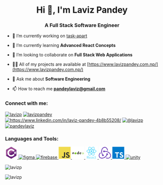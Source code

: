 <h1 align="center">Hi 👋, I'm Laviz Pandey</h1>
<h3 align="center">A Full Stack Software Engineer</h3>

- 🔭 I’m currently working on [task-apart](https://github.com/lavizp/task-apart)

- 🌱 I’m currently learning **Advanced React Concepts**

- 👯 I’m looking to collaborate on **Full Stack Web Applications**

- 👨‍💻 All of my projects are available at [https://www.lavizpandey.com.np/](https://www.lavizpandey.com.np/)

- 💬 Ask me about **Software Engineering**

- 📫 How to reach me **pandeylaviz@gmail.com**

<h3 align="left">Connect with me:</h3>
<p align="left">
<a href="https://codepen.io/lavizp" target="blank"><img align="center" src="https://raw.githubusercontent.com/rahuldkjain/github-profile-readme-generator/master/src/images/icons/Social/codepen.svg" alt="lavizp" height="30" width="40" /></a>
<a href="https://twitter.com/lavizpandey" target="blank"><img align="center" src="https://raw.githubusercontent.com/rahuldkjain/github-profile-readme-generator/master/src/images/icons/Social/twitter.svg" alt="lavizpandey" height="30" width="40" /></a>
<a href="https://linkedin.com/in/https://www.linkedin.com/in/laviz-pandey-4b8b55208/" target="blank"><img align="center" src="https://raw.githubusercontent.com/rahuldkjain/github-profile-readme-generator/master/src/images/icons/Social/linked-in-alt.svg" alt="https://www.linkedin.com/in/laviz-pandey-4b8b55208/" height="30" width="40" /></a>
<a href="https://medium.com/@lavizp" target="blank"><img align="center" src="https://raw.githubusercontent.com/rahuldkjain/github-profile-readme-generator/master/src/images/icons/Social/medium.svg" alt="@lavizp" height="30" width="40" /></a>
<a href="https://www.leetcode.com/pandeylaviz" target="blank"><img align="center" src="https://raw.githubusercontent.com/rahuldkjain/github-profile-readme-generator/master/src/images/icons/Social/leet-code.svg" alt="pandeylaviz" height="30" width="40" /></a>
</p>

<h3 align="left">Languages and Tools:</h3>
<p align="left"> <a href="https://www.w3schools.com/cs/" target="_blank" rel="noreferrer"> <img src="https://raw.githubusercontent.com/devicons/devicon/master/icons/csharp/csharp-original.svg" alt="csharp" width="40" height="40"/> </a> <a href="https://www.figma.com/" target="_blank" rel="noreferrer"> <img src="https://www.vectorlogo.zone/logos/figma/figma-icon.svg" alt="figma" width="40" height="40"/> </a> <a href="https://firebase.google.com/" target="_blank" rel="noreferrer"> <img src="https://www.vectorlogo.zone/logos/firebase/firebase-icon.svg" alt="firebase" width="40" height="40"/> </a> <a href="https://developer.mozilla.org/en-US/docs/Web/JavaScript" target="_blank" rel="noreferrer"> <img src="https://raw.githubusercontent.com/devicons/devicon/master/icons/javascript/javascript-original.svg" alt="javascript" width="40" height="40"/> </a> <a href="https://nodejs.org" target="_blank" rel="noreferrer"> <img src="https://raw.githubusercontent.com/devicons/devicon/master/icons/nodejs/nodejs-original-wordmark.svg" alt="nodejs" width="40" height="40"/> </a> <a href="https://reactjs.org/" target="_blank" rel="noreferrer"> <img src="https://raw.githubusercontent.com/devicons/devicon/master/icons/react/react-original-wordmark.svg" alt="react" width="40" height="40"/> </a> <a href="https://redux.js.org" target="_blank" rel="noreferrer"> <img src="https://raw.githubusercontent.com/devicons/devicon/master/icons/redux/redux-original.svg" alt="redux" width="40" height="40"/> </a> <a href="https://www.typescriptlang.org/" target="_blank" rel="noreferrer"> <img src="https://raw.githubusercontent.com/devicons/devicon/master/icons/typescript/typescript-original.svg" alt="typescript" width="40" height="40"/> </a> <a href="https://unity.com/" target="_blank" rel="noreferrer"> <img src="https://www.vectorlogo.zone/logos/unity3d/unity3d-icon.svg" alt="unity" width="40" height="40"/> </a> </p>

<p><img align="center" src="https://github-readme-stats.vercel.app/api/top-langs?username=lavizp&show_icons=true&theme=dark&locale=en&layout=compact" alt="lavizp" /></p>

<p><img align="center" src="https://github-readme-streak-stats.herokuapp.com/?user=lavizp&theme=dark" alt="lavizp" /></p>

